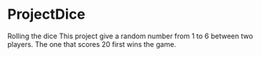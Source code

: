 # ProjectDice
Rolling the dice
This project give a random number from 1 to 6 between two players. The one that scores 20 first wins the game.
